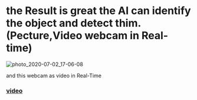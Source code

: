 # the Result is great the AI can identify the object and detect thim.(Pecture,Video webcam in Real-time)

![photo_2020-07-02_17-06-08](https://user-images.githubusercontent.com/62897025/86413292-cf72b300-bc8e-11ea-9627-76942594fbf7.jpg)

and this webcam as video in Real-Time 

### [video](https://twitter.com/ios96i/status/1278809211372216321?s=20) 
